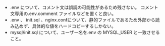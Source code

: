 - .env について、コメント文は誤読の可能性があるため残さない。
  コメント文専用の.env.comment ファイルなどを置くと良い。
- .env 、 init.sql 、nginx.confについて、静的ファイルであるため外部から読み込めず、具体的な値をハードコピーするしかない。
- mysql/init.sql について、ユーザー名を.env の MYSQL_USER と一致させること。
